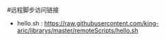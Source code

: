 #远程脚步访问链接

* hello.sh : https://raw.githubusercontent.com/king-aric/librarys/master/remoteScripts/hello.sh
